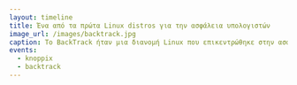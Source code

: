 ```yaml
---
layout: timeline 
title: Ένα από τα πρώτα Linux distros για την ασφάλεια υπολογιστών
image_url: /images/backtrack.jpg
caption: Το BackTrack ήταν μια διανομή Linux που επικεντρώθηκε στην ασφάλεια, βασισμένο στη διανομή Knoppix Linux με στόχο την ασφάλεια υπολογιστών και τη χρήση δοκιμών διείσδυσης(Penetration testing). Τον Μάρτιο του 2013, η ομάδα Offensive Security επανδημιούργησε το BackTrack γύρω από τη διανομή Debian και το κυκλοφόρησε με το όνομα Kali Linux.
events:
  - knoppix
  - backtrack
---
```

